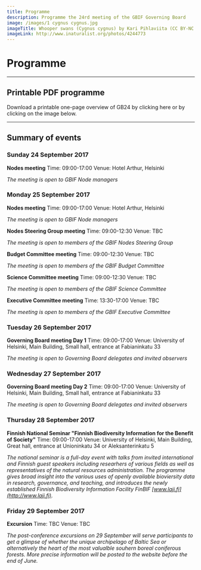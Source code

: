 ```yaml
---
title: Programme
description: Programme the 24rd meeting of the GBIF Governing Board 
image: /images/1 cygnus cygnus.jpg
imageTitle: Whooper swans (Cygnus cygnus) by Kari Pihlaviita (CC BY-NC 4.0)
imageLink: http://www.inaturalist.org/photos/4244773
---
```


# Programme

<!-- toc -->
<!-- tocstop -->

-----------------------

## Printable PDF programme
Download a printable one-page overview of GB24 by clicking here or by clicking on the image below.

-----------------------

## Summary of events

### Sunday 24 September 2017

**Nodes meeting**
Time: 09:00-17:00
Venue: Hotel Arthur, Helsinki

*The meeting is open to GBIF Node managers*

### Monday 25 September 2017

**Nodes meeting**
Time: 09:00-17:00
Venue: Hotel Arthur, Helsinki

*The meeting is open to GBIF Node managers*

**Nodes Steering Group meeting**
Time: 09:00-12:30
Venue: TBC

*The meeting is open to members of the GBIF Nodes Steering Group*

**Budget Committee meeting**
Time: 09:00-12:30
Venue: TBC

*The meeting is open to members of the GBIF Budget Committee*

**Science Committee meeting**
Time: 09:00-12:30
Venue: TBC

*The meeting is open to members of the GBIF Science Committee*


**Executive Committee meeting**
Time: 13:30-17:00
Venue: TBC

*The meeting is open to members of the GBIF Executive Committee*


### Tuesday 26 September 2017

**Governing Board meeting Day 1**
Time: 09:00-17:00
Venue: University of Helsinki, Main Building, Small hall, entrance at Fabianinkatu 33

*The meeting is open to Governing Board delegates and invited observers*

### Wednesday 27 September 2017

**Governing Board meeting Day 2**
Time: 09:00-17:00
Venue: University of Helsinki, Main Building, Small hall, entrance at Fabianinkatu 33

*The meeting is open to Governing Board delegates and invited observers*

### Thursday 28 September 2017

**Finnish National Seminar "Finnish Biodiversity Information for the Benefit of Society"**
Time: 09:00-17:00
Venue: University of Helsinki, Main Building, Great hall, entrance at Unioninkatu 34 or Aleksanterinkatu 5

*The national seminar is a full-day event with talks from invited international and Finnish guest speakers including researhers of various fields as well as representatives of the natural resources administration. The programme gives broad insight into the various uses of openly available bioviersity data in research, governance, and teaching, and introduces the newly established Finnish Biodiversity Information Facility FinBIF [www.laji.fi](http://www.laji.fi).*

### Friday 29 September 2017

**Excursion**
Time: TBC
Venue: TBC

*The post-conference excursions on 29 September will serve participants to get a glimpse of whether the unique archipelago of Baltic Sea or alternatively the heart of the most valualble souhern boreal coniferous forests. More precise information will be posted to the website before the end of June.*
